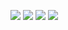 <p>
  <img src="https://github.com/urvashi6065/InvoiceApp_Project/blob/main/invoice_1.png" heigth="200"/>
  <img src="https://github.com/urvashi6065/InvoiceApp_Project/blob/main/invoice_2.png" heigth="200"/>
  <img src="https://github.com/urvashi6065/InvoiceApp_Project/blob/main/invoice_3.png"heigth="200"/>
  <img src="https://github.com/urvashi6065/InvoiceApp_Project/blob/main/invoice_4.png" heigth="200"/>
</p>
